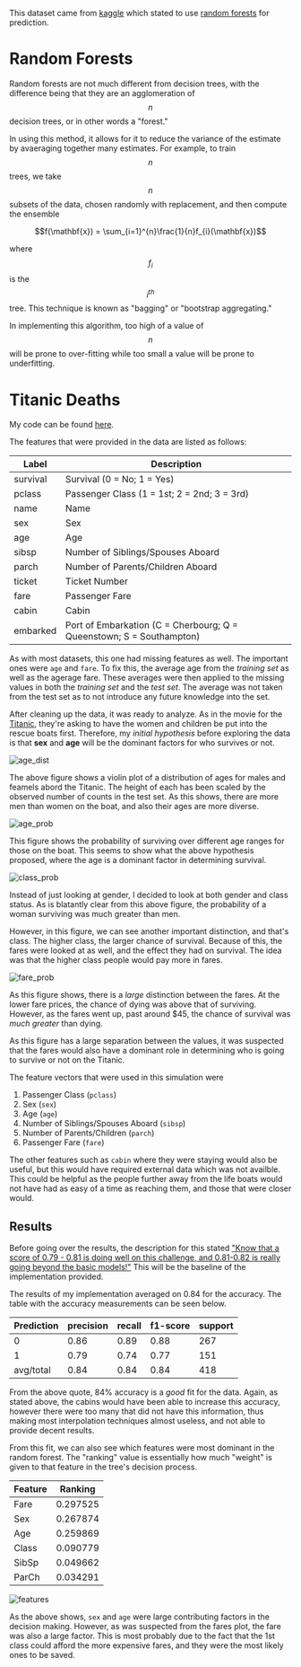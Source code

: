 This dataset came from [kaggle](https://www.kaggle.com/c/titanic/) which stated to use [random forests](https://en.wikipedia.org/wiki/Random_forest) for prediction.

# Random Forests

Random forests are not much different from decision trees, with the difference being that they are an agglomeration of $$n$$ decision trees, or in other words a "forest."

In using this method, it allows for it to reduce the variance of the estimate by avaeraging together many estimates. For example, to train $$n$$ trees, we take $$n$$ subsets of the data, chosen randomly with replacement, and then compute the ensemble

$$f(\mathbf{x}) = \sum_{i=1}^{n}\frac{1}{n}f_{i}(\mathbf{x})$$

where $$f_{i}$$ is the $$i^{th}$$ tree. This technique is known as "bagging" or "bootstrap aggregating."

In implementing this algorithm, too high of a value of $$n$$ will be prone to over-fitting while too small a value will be prone to underfitting. 

# Titanic Deaths

My code can be found [here](https://github.com/cmertin/Machine_Learning/tree/master/Titanic).

The features that were provided in the data are listed as follows:

|Label    |Description|
|---------|---------|
|survival | Survival (0 = No; 1 = Yes)|
|pclass   |       Passenger Class (1 = 1st; 2 = 2nd; 3 = 3rd)|
|name     |       Name|
|sex      |       Sex|
|age      |       Age|
|sibsp    |       Number of Siblings/Spouses Aboard|
|parch    |       Number of Parents/Children Aboard|
|ticket   |       Ticket Number|
|fare     |       Passenger Fare|
|cabin    |       Cabin|
|embarked |       Port of Embarkation (C = Cherbourg; Q = Queenstown; S = Southampton)|

As with most datasets, this one had missing features as well. The important ones were `age` and `fare`. To fix this, the average age from the _training set_ as well as the agerage fare. These averages were then applied to the missing values in both the _training set_ and the _test set_. The average was not taken from the test set as to not introduce any future knowledge into the set.

After cleaning up the data, it was ready to analyze. As in the movie for the [Titanic](https://youtu.be/BQHaR_OdghI?t=1m3s), they're asking to have the women and children be put into the rescue boats first. Therefore, my _initial hypothesis_ before exploring the data is that **sex** and **age** will be the dominant factors for who survives or not.

![age_dist](images/2016/12/12_22-Titanic/age_titanic.png)

The above figure shows a violin plot of a distribution of ages for males and feamels abord the Titanic. The height of each has been scaled by the observed number of counts in the test set. As this shows, there are more men than women on the boat, and also their ages are more diverse.

![age_prob](images/2016/12/12_22-Titanic/ages_titanic.png)

This figure shows the probability of surviving over different age ranges for those on the boat. This seems to show what the above hypothesis proposed, where the age is a dominant factor in determining survival.

![class_prob](images/2016/12/12_22-Titanic/class_titanic.png)

Instead of just looking at gender, I decided to look at both gender and class status. As is blatantly clear from this above figure, the probability of a woman surviving was much greater than men.

However, in this figure, we can see another important distinction, and that's class. The higher class, the larger chance of survival. Because of this, the fares were looked at as well, and the effect they had on survival. The idea was that the higher class people would pay more in fares.

![fare_prob](images/2016/12/12_22-Titanic/fares_titanic.png)

As this figure shows, there is a _large_ distinction between the fares. At the lower fare prices, the chance of dying was above that of surviving. However, as the fares went up, past around $45, the chance of survival was _much greater_ than dying.

As this figure has a large separation between the values, it was suspected that the fares would also have a dominant role in determining who is going to survive or not on the Titanic.

The feature vectors that were used in this simulation were

1. Passenger Class (`pclass`)
2. Sex (`sex`)
3. Age (`age`)
4. Number of Siblings/Spouses Aboard (`sibsp`)
5. Number of Parents/Children (`parch`)
6. Passenger Fare (`fare`)

The other features such as `cabin` where they were staying would also be useful, but this would have required external data which was not availble. This could be helpful as the people further away from the life boats would not have had as easy of a time as reaching them, and those that were closer would.


## Results

Before going over the results, the description for this stated ["Know that a score of 0.79 - 0.81 is doing well on this challenge, and 0.81-0.82 is really going beyond the basic models!"](https://www.kaggle.com/c/titanic/details/getting-started-with-random-forests) This will be the baseline of the implementation provided. 

The results of my implementation averaged on 0.84 for the accuracy. The table with the accuracy measurements can be seen below.

|Prediction | precision | recall | f1-score | support |
|-----------|-----------|--------|----------|---------|
|0          | 0.86      | 0.89   | 0.88     | 267     |
|1          | 0.79      | 0.74   | 0.77     | 151     |
| avg/total | 0.84      | 0.84   | 0.84     | 418     |

From the above quote, 84% accuracy is a _good_ fit for the data. Again, as stated above, the cabins would have been able to increase this accuracy, however there were too many that did not have this information, thus making most interpolation techniques almost useless, and not able to provide decent results.

From this fit, we can also see which features were most dominant in the random forest. The "ranking" value is essentially how much "weight" is given to that feature in the tree's decision process. 

|Feature | Ranking |
|--------|---------|
|Fare    | 0.297525|
|Sex     | 0.267874|
|Age     | 0.259869|
|Class   | 0.090779|
|SibSp   | 0.049662|
|ParCh   | 0.034291|

![features](images/2016/12/12_22-Titanic/feature_importance.png)

As the above shows, `sex` and `age` were large contributing factors in the decision making. However, as was suspected from the fares plot, the fare was also a large factor. This is most probably due to the fact that the 1st class could afford the more expensive fares, and they were the most likely ones to be saved.



